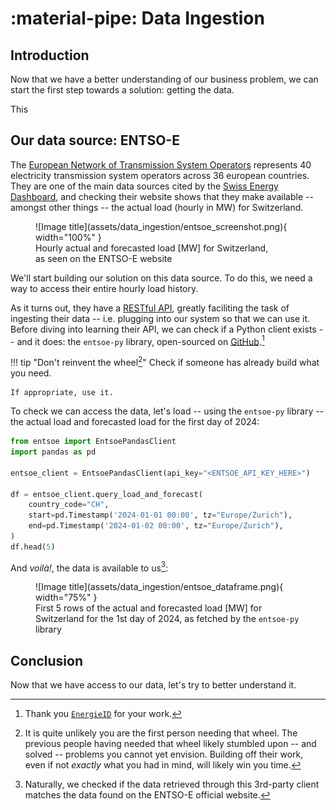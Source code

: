 # :material-pipe: Data Ingestion

## Introduction 

Now that we have a better understanding of our business problem, we can start the first step towards a solution: getting the data.

This 

## Our data source: ENTSO-E

The [European Network of Transmission System Operators](https://www.entsoe.eu/) represents 40 electricity transmission system operators across 36 european countries. They are one of the main data sources cited by the [Swiss Energy Dashboard](https://energiedashboard.admin.ch/strom/stromverbrauch), and checking their website shows that they make available -- amongst other things -- the actual load (hourly in MW) for Switzerland.

<figure markdown="span">
  ![Image title](assets/data_ingestion/entsoe_screenshot.png){ width="100%" }
  <figcaption>Hourly actual and forecasted load [MW] for Switzerland, <br>as seen on the ENTSO-E website</figcaption>
</figure>

We'll start building our solution on this data source.
To do this, we need a way to access their entire hourly load history.

As it turns out, they have a [RESTful API](https://transparency.entsoe.eu/content/static_content/Static%20content/web%20api/Guide.html), greatly faciliting the task of ingesting their data -- i.e. plugging into our system so that we can use it. Before diving into learning their API, we can check if a Python client exists -- and it does: the `entsoe-py` library, open-sourced on [GitHub](https://github.com/EnergieID/entsoe-py).[^1]

[^1]: Thank you [`EnergieID`](https://github.com/EnergieID) for your work.

!!! tip "Don't reinvent the wheel[^2]"
    Check if someone has already build what you need.

    If appropriate, use it.

[^2]: It is quite unlikely you are the first person needing that wheel. The previous people having needed that wheel likely stumbled upon -- and solved -- problems you cannot yet envision. Building off their work, even if not _exactly_ what you had in mind, will likely win you time.

To check we can access the data, let's load -- using the `entsoe-py` library -- the actual load and forecasted load for the first day of 2024:

```python
from entsoe import EntsoePandasClient
import pandas as pd

entsoe_client = EntsoePandasClient(api_key="<ENTSOE_API_KEY_HERE>")

df = entsoe_client.query_load_and_forecast(
    country_code="CH", 
    start=pd.Timestamp('2024-01-01 00:00', tz="Europe/Zurich"), 
    end=pd.Timestamp('2024-01-02 00:00', tz="Europe/Zurich"),
)
df.head(5)
```

And _voilà!_, the data is available to us[^3]:

[^3]: Naturally, we checked if the data retrieved through this 3rd-party client matches the data found on the ENTSO-E official website.

<figure markdown="span">
  ![Image title](assets/data_ingestion/entsoe_dataframe.png){ width="75%" }
  <figcaption>First 5 rows of the actual and forecasted load [MW] for Switzerland for the 1st day of 2024, as fetched by the <code>entsoe-py</code> library</figcaption>
</figure>

## Conclusion

Now that we have access to our data, let's try to better understand it.
